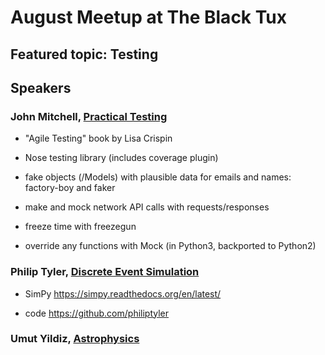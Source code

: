 # August Meetup at The Black Tux

## Featured topic: Testing

## Speakers
### John Mitchell, [Practical Testing](https://docs.google.com/presentation/d/1kHAPFAHqJ2KHq_UZ9cETB6LK2jgiOQFvCFFEf3PIe8Y/edit?pli=1#slide=id.p)

* "Agile Testing" book by Lisa Crispin

* Nose testing library (includes coverage plugin)

* fake objects (/Models) with plausible data for emails and names: factory-boy and faker

* make and mock network API calls with requests/responses

* freeze time with freezegun

* override any functions with Mock (in Python3, backported to Python2) 
 
### Philip Tyler, [Discrete Event Simulation](https://docs.google.com/presentation/d/1WghKkDD34lxJZ7yQ90IwSlEmsjwwIKxltepXnwa7hSs/edit?usp=sharing)

* SimPy https://simpy.readthedocs.org/en/latest/

* code https://github.com/philiptyler


### Umut Yildiz, [Astrophysics](https://speakerdeck.com/umutyildiz/long-wavelength-astronomy-and-data-analysis)

